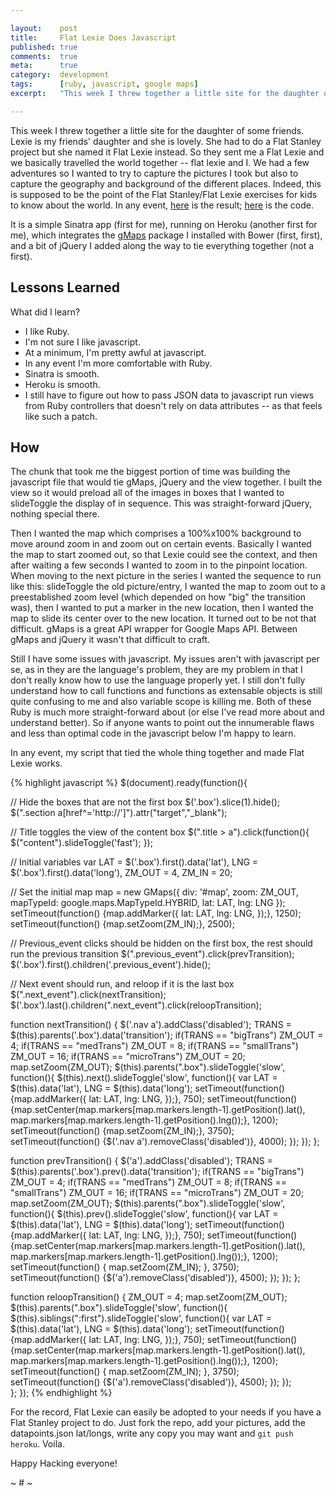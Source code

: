 ```yaml
---

layout:    post
title:     Flat Lexie Does Javascript
published: true
comments:  true
meta:      true
category:  development
tags:      [ruby, javascript, google maps]
excerpt:   "This week I threw together a little site for the daughter of some friends. Lexie is my friends' daughter and she is lovely. She had to do a Flat Stanley project but she named it Flat Lexie instead. So they sent me a Flat Lexie and we basically travelled the world together -- flat lexie and I. We had a few adventures so I wanted to try to capture the pictures I took but also to capture the geography and background of the different places."

---
```


This week I threw together a little site for the daughter of some friends. Lexie is my friends' daughter and she is lovely. She had to do a Flat Stanley project but she named it Flat Lexie instead. So they sent me a Flat Lexie and we basically travelled the world together -- flat lexie and I. We had a few adventures so I wanted to try to capture the pictures I took but also to capture the geography and background of the different places. Indeed, this is supposed to be the point of the Flat Stanley/Flat Lexie exercises for kids to know about the world. In any event, [here](http://flatlexie.caseykuhlman.com) is the result; [here](https://github.com/compleatang/flat-lexie) is the code. 

It is a simple Sinatra app (first for me), running on Heroku (another first for me), which integrates the [gMaps](https://github.com/HPNeo/gmaps) package I installed with Bower (first, first), and a bit of jQuery I added along the way to tie everything together (not a first). 

## Lessons Learned

What did I learn?

* I like Ruby.
* I'm not sure I like javascript.
* At a minimum, I'm pretty awful at javascript.
* In any event I'm more comfortable with Ruby.
* Sinatra is smooth.
* Heroku is smooth.
* I still have to figure out how to pass JSON data to javascript run views from Ruby controllers that doesn't rely on data attributes -- as that feels like such a patch.

## How

The chunk that took me the biggest portion of time was building the javascript file that would tie gMaps, jQuery and the view together. I built the view so it would preload all of the images in boxes that I wanted to slideToggle the display of in sequence. This was straight-forward jQuery, nothing special there. 

Then I wanted the map which comprises a 100%x100% background to move around zoom in and zoom out on certain events. Basically I wanted the map to start zoomed out, so that Lexie could see the context, and then after waiting a few seconds I wanted to zoom in to the pinpoint location. When moving to the next picture in the series I wanted the sequence to run like this: slideToggle the old picture/entry, I wanted the map to zoom out to a preestablished zoom level (which depended on how "big" the transition was), then I wanted to put a marker in the new location, then I wanted the map to slide its center over to the new location. It turned out to be not that difficult. gMaps is a great API wrapper for Google Maps API. Between gMaps and jQuery it wasn't that difficult to craft. 

Still I have some issues with javascript. My issues aren't with javascript per se, as in they are the language's problem, they are my problem in that I don't really know how to use the language properly yet. I still don't fully understand how to call functions and functions as extensable objects is still quite confusing to me and also variable scope is killing me. Both of these Ruby is much more straight-forward about (or else I've read more about and understand better). So if anyone wants to point out the innumerable flaws and less than optimal code in the javascript below I'm happy to learn. 

In any event, my script that tied the whole thing together and made Flat Lexie works.

{% highlight javascript %}
$(document).ready(function(){

  // Hide the boxes that are not the first box
  $('.box').slice(1).hide();
  $(".section a[href^='http://']").attr("target","_blank");

  // Title toggles the view of the content box
  $(".title > a").click(function(){
    $("content").slideToggle('fast');
  });

  // Initial variables
  var LAT = $('.box').first().data('lat'),
      LNG = $('.box').first().data('long'),
      ZM_OUT = 4,
      ZM_IN = 20;

  // Set the initial map
  map = new GMaps({
    div: '#map',
    zoom: ZM_OUT,
    mapTypeId: google.maps.MapTypeId.HYBRID,
    lat: LAT,
    lng: LNG
  });
  setTimeout(function() {map.addMarker({ lat: LAT, lng: LNG, });}, 1250);
  setTimeout(function() {map.setZoom(ZM_IN);}, 2500);

  // Previous_event clicks should be hidden on the first box, the rest should run the previous transition
  $(".previous_event").click(prevTransition);
  $('.box').first().children('.previous_event').hide();

  // Next event should run, and reloop if it is the last box
  $(".next_event").click(nextTransition);
  $('.box').last().children(".next_event").click(reloopTransition);

  function nextTransition() {
    $('.nav a').addClass('disabled');
    TRANS = $(this).parents('.box').data('transition');
    if(TRANS == "bigTrans")
      ZM_OUT = 4;
    if(TRANS == "medTrans")
      ZM_OUT = 8;
    if(TRANS == "smallTrans")
      ZM_OUT = 16;
    if(TRANS == "microTrans")
      ZM_OUT = 20;
    map.setZoom(ZM_OUT);
    $(this).parents(".box").slideToggle('slow', function(){
      $(this).next().slideToggle('slow', function(){
        var LAT = $(this).data('lat'),
            LNG = $(this).data('long');
        setTimeout(function() {map.addMarker({ lat: LAT, lng: LNG, });}, 750); 
        setTimeout(function() {map.setCenter(map.markers[map.markers.length-1].getPosition().lat(), map.markers[map.markers.length-1].getPosition().lng());}, 1200);
        setTimeout(function() {map.setZoom(ZM_IN);}, 3750);
        setTimeout(function() {$('.nav a').removeClass('disabled')}, 4000);
      });
    });
  };

  function prevTransition() {
    $('a').addClass('disabled');
    TRANS = $(this).parents('.box').prev().data('transition');
    if(TRANS == "bigTrans")
      ZM_OUT = 4;
    if(TRANS == "medTrans")
      ZM_OUT = 8;
    if(TRANS == "smallTrans")
      ZM_OUT = 16;
    if(TRANS == "microTrans")
      ZM_OUT = 20;
    map.setZoom(ZM_OUT);
    $(this).parents(".box").slideToggle('slow', function(){
      $(this).prev().slideToggle('slow', function(){
        var LAT = $(this).data('lat'),
            LNG = $(this).data('long');
        setTimeout(function() {map.addMarker({ lat: LAT, lng: LNG, });}, 750); 
        setTimeout(function() {map.setCenter(map.markers[map.markers.length-1].getPosition().lat(), map.markers[map.markers.length-1].getPosition().lng());}, 1200);
        setTimeout(function() { map.setZoom(ZM_IN); }, 3750);
        setTimeout(function() {$('a').removeClass('disabled')}, 4500);
      });
    });
  };

  function reloopTransition() {
    ZM_OUT = 4;
    map.setZoom(ZM_OUT);
    $(this).parents(".box").slideToggle('slow', function(){
      $(this).siblings(":first").slideToggle('slow', function(){
        var LAT = $(this).data('lat'),
            LNG = $(this).data('long');
        setTimeout(function() {map.addMarker({ lat: LAT, lng: LNG, });}, 750); 
        setTimeout(function() {map.setCenter(map.markers[map.markers.length-1].getPosition().lat(), map.markers[map.markers.length-1].getPosition().lng());}, 1200);
        setTimeout(function() { map.setZoom(ZM_IN); }, 3750);
        setTimeout(function() {$('a').removeClass('disabled')}, 4500);
      });
    });    
  };
});
{% endhighlight %}

For the record, Flat Lexie can easily be adopted to your needs if you have a Flat Stanley project to do. Just fork the repo, add your pictures, add the datapoints.json lat/longs, write any copy you may want and `git push heroku`. Voila. 

Happy Hacking everyone!

~ # ~